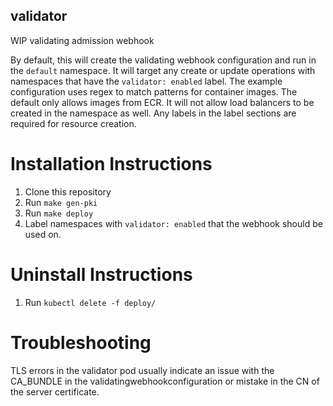 validator
---------

WIP validating admission webhook

By default, this will create the validating webhook configuration and run in the `default` namespace. It will target any create or update operations with namespaces that have the `validator: enabled` label. The example configuration uses regex to match patterns for container images. The default only allows images from ECR. It will not allow load balancers to be created in the namespace as well. Any labels in the label sections are required for resource creation. 

Installation Instructions
=========

1. Clone this repository
2. Run `make gen-pki`
3. Run `make deploy`
4. Label namespaces with `validator: enabled` that the webhook should be used on.

Uninstall Instructions
=========

1. Run `kubectl delete -f deploy/`

Troubleshooting
=========

TLS errors in the validator pod usually indicate an issue with the CA_BUNDLE in the validatingwebhookconfiguration or mistake in the CN of the server certificate.
